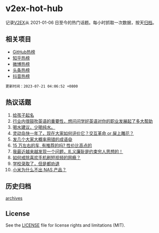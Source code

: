 # v2ex-hot-hub

 记录[V2EX](https://www.v2ex.com/)从 2021-01-06 日至今的热门话题。每小时抓取一次数据，按天[归档](archives)。
 
 ## 相关项目

- [GitHub热榜](https://github.com/lonnyzhang423/github-hot-hub)
- [知乎热榜](https://github.com/lonnyzhang423/zhihu-hot-hub)
- [微博热榜](https://github.com/lonnyzhang423/weibo-hot-hub)
- [头条热榜](https://github.com/lonnyzhang423/toutiao-hot-hub)
- [抖音热榜](https://github.com/lonnyzhang423/douyin-hot-hub)


 `更新时间：2023-07-21 04:06:52 +0800`

## 热议话题

1. [给孩子起名](https://www.v2ex.com/t/958173)
1. [行业内很鼓吹英语的重要性，想问问学好英语对你的职业发展起了多大帮助](https://www.v2ex.com/t/958207)
1. [喝水建议，少喝纯水。](https://www.v2ex.com/t/958168)
1. [灵动岛快一年了，现在大家如何评价它？交互革命 or 屎上雕花？](https://www.v2ex.com/t/958208)
1. [发几个大家大概率用错的成语😄](https://www.v2ex.com/t/958300)
1. [15 万左右的车, 有推荐的吗? 性价比高点的](https://www.v2ex.com/t/958192)
1. [我最近越来越发现一个问题，礼义廉耻是约束穷人思想的！](https://www.v2ex.com/t/958251)
1. [如何戒除喜欢手机刷短视频的网瘾？](https://www.v2ex.com/t/958161)
1. [学校录取了，但是都劝退](https://www.v2ex.com/t/958242)
1. [小米为什么不出 NAS 产品？](https://www.v2ex.com/t/958281)

## 历史归档

[archives](archives)

## License

See the [LICENSE](LICENSE) file for license rights and limitations (MIT).
